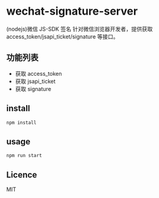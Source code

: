 # wechat-signature-server
(nodejs)微信 JS-SDK 签名
针对微信浏览器开发者，提供获取 access_token/jsapi_ticket/signature 等接口。

## 功能列表
+ 获取 access_token
+ 获取 jsapi_ticket
+ 获取 signature

## install
```bash
npm install
```

## usage
```bash
npm run start
```

## Licence
MIT
